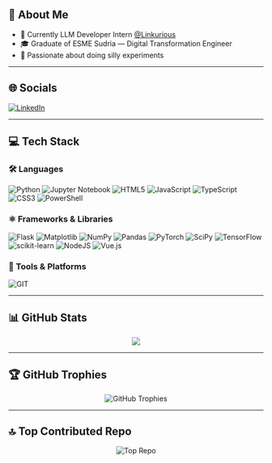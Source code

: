 <!-- 👋 Hey there, I'm [Votre Nom] -->

## 💫 About Me
- 🏢 Currently LLM Developer Intern [@Linkurious](https://linkurious.com/)
- 🎓 Graduate of ESME Sudria — Digital Transformation Engineer  
- 🤖 Passionate about doing silly experiments  

---

## 🌐 Socials
[![LinkedIn][linkedin-shield]][linkedin-url]

---

## 💻 Tech Stack
### 🛠 Languages

<p>
  <img alt="Python" src="https://img.shields.io/badge/-Python-3776AB?style=flat-square&logo=python&logoColor=white" />
  <img alt="Jupyter Notebook" src="https://img.shields.io/badge/-Jupyter%20Notebook-F37626?style=flat-square&logo=jupyter&logoColor=white" />

  <img alt="HTML5" src="https://img.shields.io/badge/-HTML5-E34F26?style=flat-square&logo=html5&logoColor=white" />
  <img alt="JavaScript" src="https://img.shields.io/badge/-JavaScript-F7DF1E?style=flat-square&logo=javascript&logoColor=black" />
  <img alt="TypeScript"      src="https://img.shields.io/badge/-TypeScript-3178C6?style=flat-square&logo=typescript&logoColor=white" />
  <img alt="CSS3" src="https://img.shields.io/badge/-CSS3-1572B6?style=flat-square&logo=css3&logoColor=white" />
  <img alt="PowerShell" src="https://img.shields.io/badge/-PowerShell-5391FE?style=flat-square&logo=windows-powershell&logoColor=white" />
</p>

### ⚛️ Frameworks & Libraries
<p>
  <img alt="Flask" src="https://img.shields.io/badge/-Flask-000000?style=flat-square&logo=flask&logoColor=white" />
  <img alt="Matplotlib" src="https://img.shields.io/badge/-Matplotlib-11557C?style=flat-square&logo=matplotlib&logoColor=white" />
  <img alt="NumPy" src="https://img.shields.io/badge/-NumPy-013243?style=flat-square&logo=numpy&logoColor=white" />
  <img alt="Pandas" src="https://img.shields.io/badge/-Pandas-150458?style=flat-square&logo=pandas&logoColor=white" />
  <img alt="PyTorch" src="https://img.shields.io/badge/-PyTorch-EE4C2C?style=flat-square&logo=pytorch&logoColor=white" />
  <img alt="SciPy" src="https://img.shields.io/badge/-SciPy-8CAAE6?style=flat-square&logo=scipy&logoColor=white" />
  <img alt="TensorFlow" src="https://img.shields.io/badge/-TensorFlow-FF6F00?style=flat-square&logo=tensorflow&logoColor=white" />
  <img alt="scikit-learn" src="https://img.shields.io/badge/-scikit--learn-F7931E?style=flat-square&logo=scikit-learn&logoColor=white" />
  <img alt="NodeJS" src="https://img.shields.io/badge/-Node.js-339933?style=flat-square&logo=node.js&logoColor=white" />
  <img alt="Vue.js" src="https://img.shields.io/badge/-Vue.js-4FC08D?style=flat-square&logo=vue.js&logoColor=white" />
</p>

### 🧰 Tools & Platforms
<p>
  <img alt="GIT" src="https://img.shields.io/badge/-Git-F05032?style=flat-square&logo=git&logoColor=white" />
  
</p>

---

## 📊 GitHub Stats

<p align="center">
  <img 
    src="https://github-readme-stats-liart-alpha-76.vercel.app/api/top-langs/?layout=compact&username=toommttom&theme=dracula"
  />
</p>

---

## 🏆 GitHub Trophies
<p align="center">
  <img src="https://github-profile-trophy.vercel.app/?username=toommttom&theme=dracula&column=8" alt="GitHub Trophies" />
</p>

---

## 🔝 Top Contributed Repo
<p align="center">
  <img src="https://github-readme-stats-liart-alpha-76.vercel.app/api/pin/?username=toommttom&repo=Network_monitoring_dashboard
&theme=radical" alt="Top Repo" />
</p>


<!-- Links -->
[linkedin-shield]: https://img.shields.io/badge/-LinkedIn-0077B5?style=flat-square&logo=linkedin&logoColor=white
[linkedin-url]: https://www.linkedin.com/in/tom-fluzin-20a5322b8
